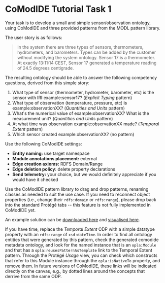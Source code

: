 # CoModIDE Tutorial Task 1

Your task is to develop a small and simple sensor/observation ontology, using CoModIDE and three provided patterns from the MODL pattern library.

The user story is as follows:

> In the system there are three types of sensors, thermometers, hydrometers, and barometers. Types can be added by the customer without modifying the system ontology. Sensor 17 is a thermometer. At exactly 13:11:14 CEST, Sensor 17 generated a temperature reading of 24.5 degrees centigrade.

The resulting ontology should be able to answer the following competency questions, derived from this simple story:

1. What type of sensor (thermometer, hydrometer, barometer, etc) is the sensor with IRI example:sensor17? (*Explicit Typing* pattern)
2. What type of observation (temperature, pressure, etc) is example:observationXX? (*Quantities and Units* pattern)
3. What's the numerical value of example:observationXX? What is the measurement unit? (*Quantities and Units* pattern)
4. At what time was observation example:observationXX made? (*Temporal Extent* pattern)
5. Which sensor created example:observationXX? (no pattern)

Use the following CoModIDE settings:

* **Entity naming:** use target namespace
* **Module annotations placement:** external
* **Edge creation axioms:** RDFS Domain/Range
* **Edge deletion policy:** delete property declarations
* **Send telemetry:** your choice, but we would definitely appreciate if you would have it checked

Use the CoModIDE pattern library to drag and drop patterns, renaming classes as needed to suit the use case. If you need to reconnect object properties (i.e., change their `rdfs:domain` or `rdfs:range`), please drop back into the standard Protégé tabs -- this feature is not fully implemented in CoModIDE yet.

An example solution can be [downloaded here](tutorial-task1-solution.ttl) and [visualised here](http://www.visualdataweb.de/webvowl/#iri=https://comodide.com/tutorial-task1-solution.ttl).

If you have time, replace the *Temporal Extent* ODP with a simple datatype property with an `rdfs:range` of `xsd:dateTime`. In order to find all ontology entities that were generated by this pattern, check the generated comodide metadata ontology, and look for the named instance that is an `opla:Module` and that has a `opla:reusesPatternAsTemplate` link to the Temporal Extent pattern. Through the Protégé *Usage* view, you can check which constructs that refer to this Module instance through the `opla:isNativeTo` property, and remove them. In future versions of CoModIDE, these links will be indicated directly on the canvas, e.g., by dotted lines around the concepts that derrive from the same ODP.